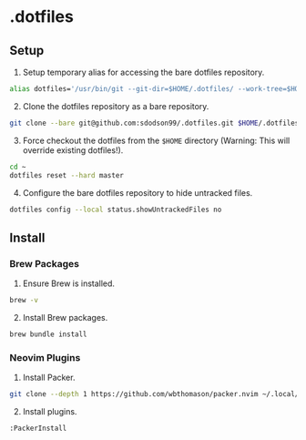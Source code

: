 # .dotfiles

## Setup

1. Setup temporary alias for accessing the bare dotfiles repository.

```zsh
alias dotfiles='/usr/bin/git --git-dir=$HOME/.dotfiles/ --work-tree=$HOME'
```

2. Clone the dotfiles repository as a bare repository.

```zsh
git clone --bare git@github.com:sdodson99/.dotfiles.git $HOME/.dotfiles
```

3. Force checkout the dotfiles from the `$HOME` directory (Warning: This will override existing dotfiles!).

```zsh
cd ~
dotfiles reset --hard master
```

4. Configure the bare dotfiles repository to hide untracked files.

```zsh
dotfiles config --local status.showUntrackedFiles no
```

## Install

### Brew Packages

1. Ensure Brew is installed.

```zsh
brew -v
```

2. Install Brew packages.

```zsh
brew bundle install
```

### Neovim Plugins

1. Install Packer.

```zsh
git clone --depth 1 https://github.com/wbthomason/packer.nvim ~/.local/share/nvim/site/pack/packer/start/packer.nvim
```

2. Install plugins.

```zsh
:PackerInstall
```
